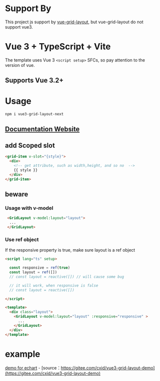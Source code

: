 # Support By

This project js support by [vue-grid-layout](https://github.com/jbaysolutions/vue-grid-layout), but vue-grid-layout do not support vue3.

# Vue 3 + TypeScript + Vite

 The template uses Vue 3 `<script setup>` SFCs, so pay attention to the version of vue.

## Supports Vue 3.2+

# Usage

```shell
npm i vue3-grid-layout-next
```

<h2>
  <a href="https://jbaysolutions.github.io/vue-grid-layout/" target="_blank">Documentation Website</a>
</h2>

## add Scoped slot
```html
<grid-item v-slot="{style}">
  <div>
    <!-- get attribute, such as width,height, and so no  -->
    {{ style }}
  </div>
</grid-item>
```

## beware

### Usage with v-model

```html
 <GridLayout v-model:layout="layout">
  ...
 </GridLayout>
```

### Use ref object

If the responsive property is true, make sure layout is a ref object

```html
<script lang="ts" setup> 

  const responsive = ref(true)
  const layout = ref([])
  // const layout = reactive([]) // will cause some bug

  // it will work, when responsive is false
  // const layout = reactive([])

</script>

<template>
  <div class="layout">
    <GridLayout v-model:layout="layout" :responsive="responsive" >
      ...
    </GridLayout>
  </div>
</template>
```

# example 

[demo for echart](https://cxid.gitee.io/works/work/vue3-grid-layout/index.html) - [source：https://gitee.com/cxid/vue3-grid-layout-demo](https://gitee.com/cxid/vue3-grid-layout-demo)


